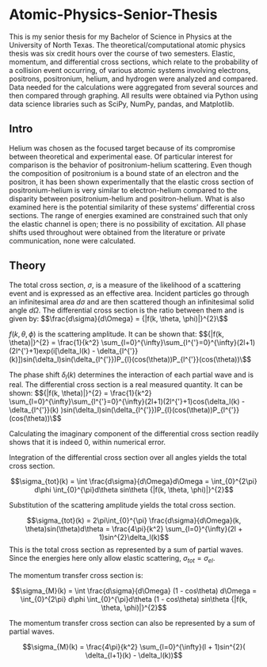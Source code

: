 # Atomic-Physics-Senior-Thesis

  This is my senior thesis for my Bachelor of Science in Physics at the University of North Texas. The theoretical/computational atomic physics thesis was six credit hours over the course of two semesters. Elastic, momentum, and differential cross sections, which relate to the probability of a collision event occurring, of various atomic systems involving electrons, positrons, positronium, helium, and hydrogen were analyzed and compared. Data needed for the calculations were aggregated from several sources and then compared through graphing. All results were obtained via Python using data science libraries such as SciPy, NumPy, pandas, and Matplotlib.

## Intro

  Helium was chosen as the focused target because of its compromise between theoretical and experimental ease. Of particular interest for comparison is the behavior of positronium-helium scattering. Even though the composition of positronium is a bound state of an electron and the positron, it has been shown experimentally that the elastic cross section of positronium-helium is very similar to electron-helium compared to the disparity between positronium-helium and positron-helium. What is also examined here is the potential similarity of these systems’ differential cross sections. The range of energies examined are constrained such that only the elastic channel is open; there is no possibility of excitation. All phase shifts used throughout were obtained from the literature or private communication, none were calculated.
  

## Theory

The total cross section,  $\sigma$,  is a measure of the likelihood of a scattering event and is expressed as an effective area. Incident particles go through an infinitesimal area $d\sigma$ and are then scattered though an infinitesimal solid angle $d\Omega$.  The differential cross section is the ratio between them and is given by:
$$\frac{d\sigma}{d\Omega} = {|f(k, \theta, \phi)|}^{2}\$$

$f(k, \theta, \phi)$ is the scattering amplitude. It can be shown that: $${|f(k, \theta)|}^{2} = \frac{1}{k^2} \sum_{l=0}^{\infty}\sum_{l^{'}=0}^{\infty}(2l+1)(2l^{'}+1)exp(i[\delta_l(k) - \delta_{l^{'}}(k)])sin(\delta_l)sin(\delta_{l^{'}})P_{l}(cos(\theta))P_{l^{'}}(cos(\theta))\$$

The phase shift $\delta_l(k)$ determines the interaction of each partial wave and is real. The differential cross section is a real measured quantity. It can be shown: $${|f(k, \theta)|}^{2} = \frac{1}{k^2} \sum_{l=0}^{\infty}\sum_{l^{'}=0}^{\infty}(2l+1)(2l^{'}+1)cos(\delta_l(k) - \delta_{l^{'}}(k) )sin(\delta_l)sin(\delta_{l^{'}})P_{l}(cos(\theta))P_{l^{'}}(cos(\theta))\$$ 

Calculating the imaginary component of the differential cross section readily shows that it is indeed 0, within numerical error. 

Integration of the differential cross section over all angles yields the total cross section.

$$\sigma_{tot}(k) = \int \frac{d\sigma}{d\Omega}d\Omega  = \int_{0}^{2\pi} d\phi \int_{0}^{\pi}d\theta sin\theta {|f(k, \theta, \phi)|}^{2}$$

Substitution of the scattering amplitude yields the total cross section.

$$\sigma_{tot}(k) = 2\pi\int_{0}^{\pi} \frac{d\sigma}{d\Omega}(k, \theta)sin(\theta)d\theta = \frac{4\pi}{k^2} \sum_{l=0}^{\infty}(2l + 1)sin^{2}\delta_l(k)$$
 This is the total cross section as represented by a sum of partial waves. Since the energies here only allow elastic scattering, $\sigma_{tot} = \sigma_{el}$. 
 
 The momentum transfer cross section is:

$$\sigma_{M}(k) = \int \frac{d\sigma}{d\Omega} (1 - cos\theta) d\Omega  = \int_{0}^{2\pi} d\phi \int_{0}^{\pi}d\theta (1 - cos\theta) sin\theta {|f(k, \theta, \phi)|}^{2}$$

The momentum transfer cross section can also be represented by a sum of partial waves.

$$\sigma_{M}(k)  =  \frac{4\pi}{k^2} \sum_{l=0}^{\infty}(l + 1)sin^{2}( \delta_{l+1}(k) - \delta_l(k))$$
